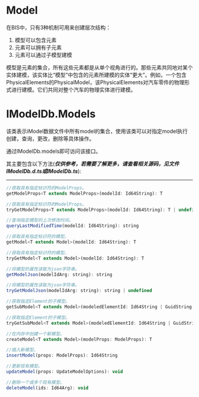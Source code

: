 # Model

在BIS中，只有3种机制可用来创建层次结构：

1. 模型可以包含元素
2. 元素可以拥有子元素
3. 元素可以通过子模型建模

模型是元素的集合，所有这些元素都是从单个视角进行的。那些元素共同地对某个实体建模，该实体比“模型”中包含的元素所建模的实体“更大”。例如，一个包含PhysicalElements的PhysicalModel，该PhysicalElements对汽车零件的物理形式进行建模。它们共同对整个汽车的物理实体进行建模。

# IModelDb.Models

该类表示iModel数据文件中所有model的集合，使用该类可以对指定model执行创建，查询，更改，删除等具体操作。

通过IModelDb.models即可访问该接口。

其主要包含以下方法\(_**仅供参考，若需要了解更多，请查看相关源码，见文件IModelDb.d.ts或IModelDb.ts**_\):

---

```js
//获取具有指定标识符的ModelProps。
getModelProps<T extends ModelProps>(modelId: Id64String): T

//获取具有指定标识符的ModelProps。
tryGetModelProps<T extends ModelProps>(modelId: Id64String): T | undefined

//查询指定模型的上次修改时间。
queryLastModifiedTime(modelId: Id64String): string

//获取具有指定标识符的模型。
getModel<T extends Model>(modelId: Id64String): T

//获取具有指定标识符的模型。
tryGetModel<T extends Model>(modelId: Id64String): T

//将模型的属性读取为json字符串。
getModelJson(modelIdArg: string): string

//将模型的属性读取为json字符串。
tryGetModelJson(modelIdArg: string): string | undefined

//获取指定Element的子模型。
getSubModel<T extends Model>(modeledElementId: Id64String | GuidString | Code): T

//获取指定Element的子模型。
tryGetSubModel<T extends Model>(modeledElementId: Id64String | GuidString | Code): T | undefined

//在内存中创建一个新模型。
createModel<T extends Model>(modelProps: ModelProps): T

//插入新模型。
insertModel(props: ModelProps): Id64String

//更新现有模型。
updateModel(props: UpdateModelOptions): void

//删除一个或多个现有模型。
deleteModel(ids: Id64Arg): void
```



